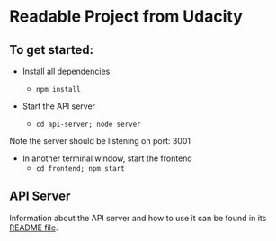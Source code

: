 # Readable Project from Udacity

## To get started:

* Install all dependencies
    - `npm install`


* Start the API server
    - `cd api-server; node server`

Note the server should be listening on port: 3001

* In another terminal window, start the frontend
    - `cd frontend; npm start`

## API Server

Information about the API server and how to use it can be found in its [README file](api-server/README.md).
